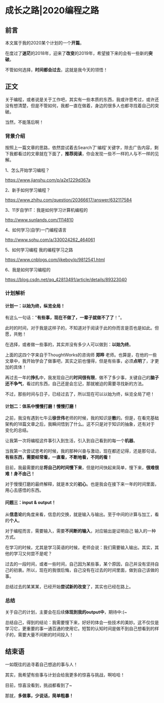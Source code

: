 

# 成长之路|2020编程之路

## 前言

本文属于我的2020某个计划的一个**开篇**。

在度过了**迷茫**的2018年，迎来了**改变**的2019年，希望接下来的会有一些新的**突破**。

不管如何选择，**时间都会过去**，这就是我今天的领悟！





## 正文

关于编程，或者说是关于工作吧，其实有一些本质的东西，我或许思考过，或许还没有想清楚，但是不管如何，我都一直在做着，身边的很多人也都寻找着自己的突破。

当然，不能落后啊！





### 背景介绍

按照上一篇文章的思路，依然尝试着去Search了'编程'关键字，除去广告内容，剩下我都看过的文章就在下面了，**推荐阅读**，你会发现一些不一样的人与不一样的见解。

1、怎么开始学习编程？

https://www.jianshu.com/p/a2e1229d367a

2、新手如何学习编程？

https://www.zhihu.com/question/20366617/answer/632117584

3、11岁自学IT：我是如何学习计算机编程的

http://www.sunlands.com/1114810

4、如何学习(自学)一门编程语言 

http://www.sohu.com/a/330024262_464061

5、如何学习编程 我的编程学习之路

https://www.cnblogs.com/jikeboy/p/9812541.html

6、我是如何学习编程的

https://blog.csdn.net/qq_42813491/article/details/89323040





### 计划解析

#### 计划一：以始为终，纵览全局！

有这么一句话："**有些事，现在不做了，一辈子就做不了了**！"。

此时的时间，对于我是这样子的，不知道对于阅读于此的你而言是否也是如此。但愿，共勉！

在选择，或者做一些事的，其实并没有多少人可以做到：**以始为终**。

上面的这四个字来自于ThoughtWorks的咨询师 **郑晔** 老师。也算是，在他的一些文章中，我开始学会了做事吧，其实之前也懂得，但是有些事，必须**点明**了，才更加的具体！

再过去一年的**挣扎**中，我发现自己的**时间很有限**，做不了多少事，关键自己的**脑子还不争气**，看过的东西，自己还是会忘记，那就被迫的需要寻找新的方法。

不过，那些时间与日子，已经过去了，所以现在可以以始为终，纵览全局了吧！







#### 计划二：体系中慢慢打磨！慢慢打磨！

之前，我没有遇到七牛云**徐世伟**老师的时候，我的知识是**散**的。但是，在看完基础架构的18篇文章之后，我瞬间悟到了什么。这不只是对于知识的抽象，还有对于变化的总结。

让我第一次将编程这件事引入到生活，引入到自己看到的每一个**机器**。

当我第一次尝试思考的时候，我的那种兴奋与激动，现在都还记得，还是那句话，**有些东西，需要经常看，一直看，不断地看，不同的看！**

目前，我最需要的是**将自己的时间慢下来**，但是时间快起来简单，慢下来，**很难很难！身不由己！**

对于慢慢打磨的最终解释，就是本文的**初心**。也是我会在接下来一年的时间里面，用心去感悟的东西。







#### 问题三：input & output！

从**信息论**的角度来看，信息的交换，就是输入与输出。至于中间的计算与加工，看的**个人**。

对于编程而言，需要输入，需要**不间断的输入**，对应输出是证明自己 输入的一种方式。

在学习的时候，尤其是学习英语的时候，老师会说：我们需要输入输出。其实，其他的学习又何尝不是呢？

过去的一段时间，或者一些时间，自己因为某些事，某个原因，自己并没有坚持自己的初衷。所以，现在的我很后悔，自己没有在过去的时间里面，做到自己该做的事。

总结过去的某某某，已经开始**尝试新的改变**了，其实也已经在路上。









### 总结

关于自己的计划，主要会在后续**体现到我的output中**，期待中:(~

总结自己，得到的结论：我需要慢下来，好好的体会一些技术的美妙。这不仅仅是学习它，更重要的事一通百通的使用它。短暂的认知时间是做不到自己想看到的样子的，需要大量不间断的时间投入！







## 结束语

一如既往的追寻着自己想追的事与人！

其实，我希望有些事与计划会给我更多的惊喜与挑战，啊哈哈！

目前，惊喜没看到，挑战都看到了~

那就，**多做事，少说话，简单粗暴！**





















